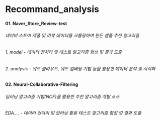 # Recommand_analysis


#### 01. Naver_Store_Review-test
######  네이버 스토어 제품 및 리뷰 데이터를 크롤링하여 만든 샘플 추천 알고리즘
###### 1. model - 데이터 전처리 및 테스트 알고리즘 형성 및 결과 도출
###### 2. analysis - 워드 클라우드, 워드 임베딩 기법 등을 활용한 데이터 분석 및 시각화 

#### 02. Neural-Collaborative-Filtering
###### 딥러닝 알고리즘 기법(NCF)을 활용한 추천 알고리즘 개발 소스
###### EDA.... - 데이터 전처리 및 딥러닝 활용 테스트 알고리즘 형성 및 결과 도출
